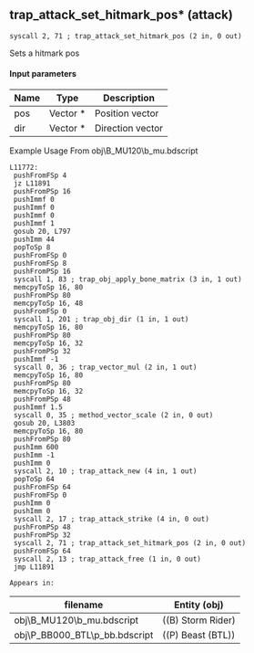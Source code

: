 ## trap_attack_set_hitmark_pos* (attack)

`syscall 2, 71 ; trap_attack_set_hitmark_pos (2 in, 0 out)`

Sets a hitmark pos

#### Input parameters
| Name | Type | Description
|------|------|------------
| pos   | Vector *   | Position vector
| dir   | Vector *   | Direction vector


Example Usage From obj\B_MU120\b_mu.bdscript
```plaintext
L11772:
 pushFromFSp 4
 jz L11891
 pushFromPSp 16
 pushImmf 0
 pushImmf 0
 pushImmf 0
 pushImmf 1
 gosub 20, L797
 pushImm 44
 popToSp 8
 pushFromFSp 0
 pushFromFSp 8
 pushFromPSp 16
 syscall 1, 83 ; trap_obj_apply_bone_matrix (3 in, 1 out)
 memcpyToSp 16, 80
 pushFromPSp 80
 memcpyToSp 16, 48
 pushFromFSp 0
 syscall 1, 201 ; trap_obj_dir (1 in, 1 out)
 memcpyToSp 16, 80
 pushFromPSp 80
 memcpyToSp 16, 32
 pushFromPSp 32
 pushImmf -1
 syscall 0, 36 ; trap_vector_mul (2 in, 1 out)
 memcpyToSp 16, 80
 pushFromPSp 80
 memcpyToSp 16, 32
 pushFromPSp 48
 pushImmf 1.5
 syscall 0, 35 ; method_vector_scale (2 in, 0 out)
 gosub 20, L3803
 memcpyToSp 16, 80
 pushFromPSp 80
 pushImm 600
 pushImm -1
 pushImm 0
 syscall 2, 10 ; trap_attack_new (4 in, 1 out)
 popToSp 64
 pushFromFSp 64
 pushFromFSp 0
 pushImm 0
 pushImm 0
 syscall 2, 17 ; trap_attack_strike (4 in, 0 out)
 pushFromPSp 48
 pushFromPSp 32
 syscall 2, 71 ; trap_attack_set_hitmark_pos (2 in, 0 out)
 pushFromFSp 64
 syscall 2, 13 ; trap_attack_free (1 in, 0 out)
 jmp L11891
```





	Appears in:
| filename | Entity (obj)
|----------|-------------
| obj\B_MU120\b_mu.bdscript       | ((B) Storm Rider)          
| obj\P_BB000_BTL\p_bb.bdscript       | ((P) Beast (BTL))          



